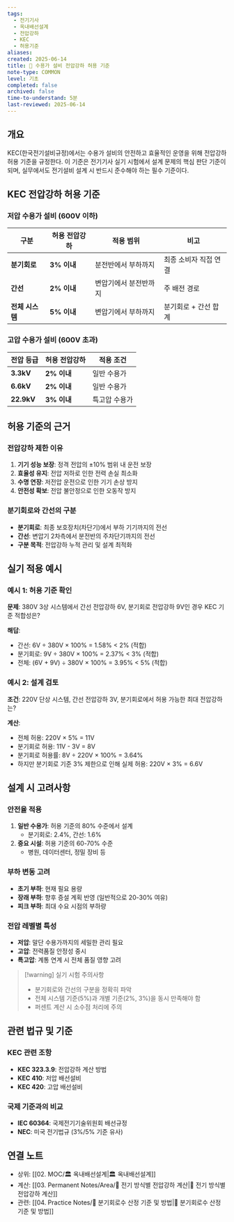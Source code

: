 ```yaml
---
tags:
  - 전기기사
  - 옥내배선설계
  - 전압강하
  - KEC
  - 허용기준
aliases: 
created: 2025-06-14
title: 📝 수용가 설비 전압강하 허용 기준
note-type: COMMON
level: 기초
completed: false
archived: false
time-to-understand: 5분
last-reviewed: 2025-06-14
---
```


## 개요
KEC(한국전기설비규정)에서는 수용가 설비의 안전하고 효율적인 운영을 위해 전압강하 허용 기준을 규정한다. 이 기준은 전기기사 실기 시험에서 설계 문제의 핵심 판단 기준이 되며, 실무에서도 전기설비 설계 시 반드시 준수해야 하는 필수 기준이다.

## KEC 전압강하 허용 기준

### 저압 수용가 설비 (600V 이하)

| 구분 | 허용 전압강하 | 적용 범위 | 비고 |
|------|-------------|----------|------|
| **분기회로** | **3% 이내** | 분전반에서 부하까지 | 최종 소비자 직접 연결 |
| **간선** | **2% 이내** | 변압기에서 분전반까지 | 주 배전 경로 |
| **전체 시스템** | **5% 이내** | 변압기에서 부하까지 | 분기회로 + 간선 합계 |

### 고압 수용가 설비 (600V 초과)

| 전압 등급 | 허용 전압강하 | 적용 조건 |
|----------|-------------|----------|
| **3.3kV** | **2% 이내** | 일반 수용가 |
| **6.6kV** | **2% 이내** | 일반 수용가 |
| **22.9kV** | **3% 이내** | 특고압 수용가 |

## 허용 기준의 근거

### 전압강하 제한 이유
1. **기기 성능 보장**: 정격 전압의 ±10% 범위 내 운전 보장
2. **효율성 유지**: 전압 저하로 인한 전력 손실 최소화
3. **수명 연장**: 저전압 운전으로 인한 기기 손상 방지
4. **안전성 확보**: 전압 불안정으로 인한 오동작 방지

### 분기회로와 간선의 구분
- **분기회로**: 최종 보호장치(차단기)에서 부하 기기까지의 전선
- **간선**: 변압기 2차측에서 분전반의 주차단기까지의 전선
- **구분 목적**: 전압강하 누적 관리 및 설계 최적화

## 실기 적용 예시

### 예시 1: 허용 기준 확인
**문제**: 380V 3상 시스템에서 간선 전압강하 6V, 분기회로 전압강하 9V인 경우 KEC 기준 적합성은?

**해답**:
- 간선: 6V ÷ 380V × 100% = 1.58% < 2% (적합)
- 분기회로: 9V ÷ 380V × 100% = 2.37% < 3% (적합)
- 전체: (6V + 9V) ÷ 380V × 100% = 3.95% < 5% (적합)

### 예시 2: 설계 검토
**조건**: 220V 단상 시스템, 간선 전압강하 3V, 분기회로에서 허용 가능한 최대 전압강하는?

**계산**:
- 전체 허용: 220V × 5% = 11V
- 분기회로 허용: 11V - 3V = 8V
- 분기회로 허용률: 8V ÷ 220V × 100% = 3.64%
- 하지만 분기회로 기준 3% 제한으로 인해 실제 허용: 220V × 3% = 6.6V

## 설계 시 고려사항

### 안전율 적용
1. **일반 수용가**: 허용 기준의 80% 수준에서 설계
   - 분기회로: 2.4%, 간선: 1.6%
2. **중요 시설**: 허용 기준의 60-70% 수준
   - 병원, 데이터센터, 정밀 장비 등

### 부하 변동 고려
- **초기 부하**: 현재 필요 용량
- **장래 부하**: 향후 증설 계획 반영 (일반적으로 20-30% 여유)
- **피크 부하**: 최대 수요 시점의 부하량

### 전압 레벨별 특성
- **저압**: 말단 수용가까지의 세밀한 관리 필요
- **고압**: 전력품질 안정성 중시
- **특고압**: 계통 연계 시 전체 품질 영향 고려

> [!warning] 실기 시험 주의사항
> - 분기회로와 간선의 구분을 정확히 파악
> - 전체 시스템 기준(5%)과 개별 기준(2%, 3%)을 동시 만족해야 함
> - 퍼센트 계산 시 소수점 처리에 주의

## 관련 법규 및 기준

### KEC 관련 조항
- **KEC 323.3.9**: 전압강하 계산 방법
- **KEC 410**: 저압 배선설비
- **KEC 420**: 고압 배선설비

### 국제 기준과의 비교
- **IEC 60364**: 국제전기기술위원회 배선규정
- **NEC**: 미국 전기법규 (3%/5% 기준 유사)

## 연결 노트
- 상위: [[02. MOC/🏛️ 옥내배선설계|🏛️ 옥내배선설계]]
- 계산: [[03. Permanent Notes/Area/📝 전기 방식별 전압강하 계산|📝 전기 방식별 전압강하 계산]]
- 관련: [[04. Practice Notes/📝 분기회로수 산정 기준 및 방법|📝 분기회로수 산정 기준 및 방법]] 